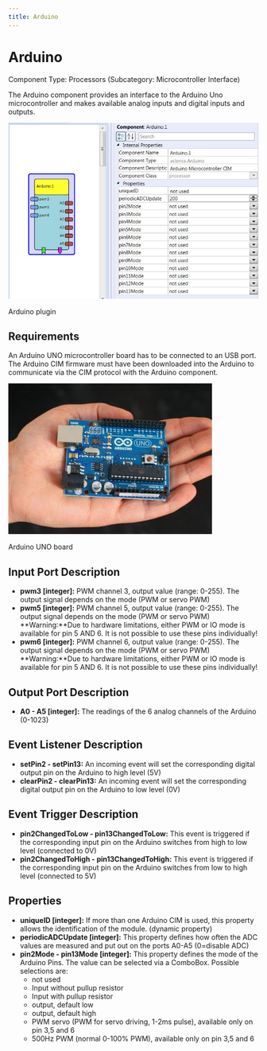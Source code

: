 ```yaml
---
title: Arduino
---
```


# Arduino

Component Type: Processors (Subcategory: Microcontroller Interface)

The Arduino component provides an interface to the Arduino Uno microcontroller and makes available analog inputs and digital inputs and outputs.

![Screenshot: Arduino plugin](./img/arduino.jpg "Screenshot: Arduino plugin")

Arduino plugin

## Requirements

An Arduino UNO microcontroller board has to be connected to an USB port. The Arduino CIM firmware must have been downloaded into the Arduino to communicate via the CIM protocol with the Arduino component.

![Arduino UNO board](./img/arduino_picture.jpg "Arduino UNO board")

Arduino UNO board

## Input Port Description

*   **pwm3 \[integer\]:** PWM channel 3, output value (range: 0-255). The output signal depends on the mode (PWM or servo PWM)
*   **pwm5 \[integer\]:** PWM channel 5, output value (range: 0-255). The output signal depends on the mode (PWM or servo PWM)  
    **Warning:**Due to hardware limitations, either PWM or IO mode is available for pin 5 AND 6. It is not possible to use these pins individually!
*   **pwm6 \[integer\]:** PWM channel 6, output value (range: 0-255). The output signal depends on the mode (PWM or servo PWM)  
    **Warning:**Due to hardware limitations, either PWM or IO mode is available for pin 5 AND 6. It is not possible to use these pins individually!

## Output Port Description

*   **A0 - A5 \[integer\]:** The readings of the 6 analog channels of the Arduino (0-1023)

## Event Listener Description

*   **setPin2 - setPin13:** An incoming event will set the corresponding digital output pin on the Arduino to high level (5V)
*   **clearPin2 - clearPin13:** An incoming event will set the corresponding digital output pin on the Arduino to low level (0V)

## Event Trigger Description

*   **pin2ChangedToLow - pin13ChangedToLow:** This event is triggered if the corresponding input pin on the Arduino switches from high to low level (connected to 0V)
*   **pin2ChangedToHigh - pin13ChangedToHigh:** This event is triggered if the corresponding input pin on the Arduino switches from low to high level (connected to 5V)

## Properties

*   **uniqueID \[integer\]:** If more than one Arduino CIM is used, this property allows the identification of the module. (dynamic property)
*   **periodicADCUpdate \[integer\]:** This property defines how often the ADC values are measured and put out on the ports A0-A5 (0=disable ADC)
*   **pin2Mode - pin13Mode \[integer\]:** This property defines the mode of the Arduino Pins. The value can be selected via a ComboBox. Possible selections are:
    *   not used
    *   Input without pullup resistor
    *   Input with pullup resistor
    *   output, default low
    *   output, default high
    *   PWM servo (PWM for servo driving, 1-2ms pulse), available only on pin 3,5 and 6
    *   500Hz PWM (normal 0-100% PWM), available only on pin 3,5 and 6